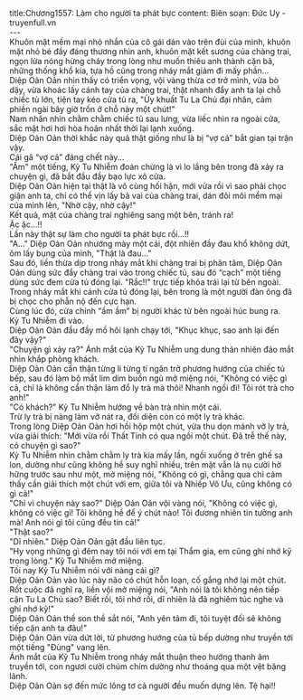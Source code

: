 title:Chương1557: Làm cho người ta phát bực
content:
Biên soạn: Đức Uy - truyenfull.vn<br>---<br>Khuôn mặt mềm mại nhỏ nhắn của cô gái dán vào trên đùi của mình, khuôn mặt nhỏ bé đầy đáng thương nhìn anh, khuôn mặt kết sương của chàng trai, ngọn lửa nóng hừng cháy trong lòng như muốn thiêu anh thành cặn bã, những thống khổ kia, tựa hồ cũng trong nháy mắt giảm đi mấy phần...<br>Diệp Oản Oản nhìn thấy có triển vọng, vội vàng thừa cơ trở mình, vừa bò dậy, vừa khoác lấy cánh tay của chàng trai, thật nhanh đẩy anh ta lại chỗ chiếc tủ lớn, tiện tay kéo cửa tủ ra, "Ủy khuất Tu La Chủ đại nhân, cảm phiền ngài bây giờ trốn ở chỗ này một chút!"<br>Nam nhân nhìn chằm chằm chiếc tủ sau lưng, vừa liếc nhìn ra ngoài cửa, sắc mặt hơi hơi hòa hoãn nhất thời lại lạnh xuống.<br>Diệp Oản Oản thời khắc này quả thật giống như là bị “vợ cả” bắt gian tại trận vậy.<br>Cái gã “vợ cả” đáng chết này...<br>"Ầm" một tiếng, Kỷ Tu Nhiễm đoán chừng là vì lo lắng bên trong đã xảy ra chuyện gì, đã bắt đầu đầy bạo lực xô cửa.<br>Diệp Oản Oản hiện tại thật là vô cùng hối hận, mới vừa rồi vì sao phải chọc giận anh ta, chỉ có thể vịn lấy bả vai của chàng trai, dán đôi môi mềm mại của mình lên, "Nhờ cậy, nhờ cậy!"<br>Kết quả, mặt của chàng trai nghiêng sang một bên, tránh ra!<br>Ặc ặc…!!<br>Lần này thật sự làm cho người ta phát bực rồi…!!<br>"A..." Diệp Oản Oản nhướng mày một cái, đột nhiên đầy đau khổ không dứt, ôm lấy bụng của mình, "Thật là đau..."<br>Sau đó, liền thừa dịp trong nháy mắt khi chàng trai bị phân tâm, Diệp Oản Oản dùng sức đẩy chàng trai vào trong chiếc tủ, sau đó “cạch” một tiếng dùng sức đem cửa tủ đóng lại. "Rắc!!" trực tiếp khóa trái lại từ bên ngoài.<br>Trong nháy mắt khi cánh cửa tủ đóng lại, bên trong là một người đàn ông đã bị chọc cho phẫn nộ đến cực hạn.<br>Cùng lúc đó, cửa chính “ầm ầm” bị người khác từ bên ngoài húc bung ra.<br>Kỷ Tu Nhiễm đi vào.<br>Diệp Oản Oản đầu đầy mồ hôi lạnh chạy tới, "Khục khục, sao anh lại đến đây vậy?"<br>"Chuyện gì xảy ra?" Ánh mắt của Kỷ Tu Nhiễm ung dung thản nhiên đảo mắt nhìn khắp phòng khách.<br>Diệp Oản Oản cẩn thận từng li từng tí ngăn trở phương hướng của chiếc tủ bếp, sau đó làm bộ mắt lim dim buồn ngủ mở miệng nói, "Không có việc gì cả, chỉ là không cẩn thận làm đổ ly trà mà thôi! Nhanh ngồi đi! Tôi rót trà cho anh!"<br>"Có khách?" Kỷ Tu Nhiễm hướng về bàn trà nhìn một cái.<br>Trừ ly trà bị nàng làm vỡ nát ra, đối diện còn có một ly trà khác.<br>Trong lòng Diệp Oản Oản hơi hồi hộp một chút, vừa thu dọn mảnh vỡ ly trà, vừa giải thích: "Mới vừa rồi Thất Tinh có qua ngồi một chút. Đã trễ thế này, có chuyện gì sao?"<br>Kỷ Tu Nhiễm nhìn chằm chằm ly trà kia mấy lần, ngồi xuống ở trên ghế sa lon, dường như cũng không hề suy nghĩ nhiều, trên mặt vẫn là nụ cười hờ hững trước sau như một, mở miệng nói, "Không có gì, chẳng qua chỉ cảm thấy cần giải thích một chút với em, giữa tôi và Nhiếp Vô Ưu, cũng không có gì cả!"<br>"Chỉ vì chuyện này sao?" Diệp Oản Oản vội vàng nói, "Không có việc gì, không có việc gì! Tôi không hề để ý chút nào! Tôi đương nhiên tin tưởng anh mà! Anh nói gì tôi cũng đều tin cả!"<br>"Thật sao?"<br>"Dĩ nhiên." Diệp Oản Oản gật đầu liên tục.<br>"Hy vọng những gì đêm nay tôi nói với em tại Thẩm gia, em cũng ghi nhớ kỹ trong lòng." Kỷ Tu Nhiễm mở miệng.<br>Tối nay Kỷ Tu Nhiễm nói với nàng cái gì?<br>Diệp Oản Oản vào lúc này não có chút hỗn loạn, cố gắng nhớ lại một chút. Rốt cuộc đã nghĩ ra, liền vội mở miệng nói, "Anh nói là tôi không nên tiếp cận Tu La Chủ sao? Biết rồi, tôi nhớ rồi, dĩ nhiên là đã nghiêm túc nghe và ghi nhớ kỹ!"<br>Diệp Oản Oản thề son thề sắt nói, "Anh yên tâm đi, tôi tuyệt đối sẽ không tiếp cận anh ta đâu!"<br>Diệp Oản Oản vừa dứt lời, từ phương hướng của tủ bếp dường như truyền tới một tiếng "Đùng" vang lên.<br>Ánh mắt của Kỷ Tu Nhiễm trong nháy mắt thuận theo hướng thanh âm truyền tới, con ngươi cười chúm chím dường như thoáng qua một vệt băng lãnh.<br>Diệp Oản Oản sợ đến mức lông tơ cả người đều muốn dựng lên. Tệ hại!!